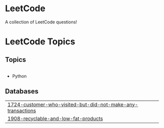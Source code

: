 # LeetCode
A collection of LeetCode questions!

<!---LeetCode Topics Start-->
# LeetCode Topics
## Topics
|  |
| ------- |
- Python
## Databases
|  |
| ------- |
| [1724-customer-who-visited-but-did-not-make-any-transactions](https://github.com/leighdavis-me/LeetCode/tree/master/1724-customer-who-visited-but-did-not-make-any-transactions) |
| [1908-recyclable-and-low-fat-products](https://github.com/leighdavis-me/LeetCode/tree/master/1908-recyclable-and-low-fat-products) |
<!---LeetCode Topics End-->
